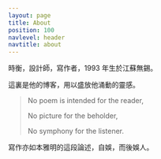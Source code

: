 ```yaml
---
layout: page
title: About
position: 100
navlevel: header
navtitle: about
---
```


時衡，設計師，寫作者，1993 年生於江蘇無錫。

這裏是他的博客，用以盛放他涌動的靈感。

> No poem is intended for the reader,
>
> No picture for the beholder,
>
> No symphony for the listener.

寫作亦如本雅明的這段論述，自娛，而後娛人。
